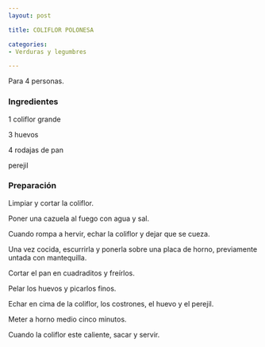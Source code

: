 ```yaml
---
layout: post

title: COLIFLOR POLONESA

categories:
- Verduras y legumbres

---
```

Para 4 personas.

<h3>Ingredientes</h3>

1 coliflor grande

3 huevos

4 rodajas de pan

perejil

<h3>Preparación</h3>

Limpiar y cortar la coliflor.

Poner una cazuela al fuego con agua y sal.

Cuando rompa a hervir, echar la coliflor y dejar que se cueza.

Una vez cocida, escurrirla y ponerla sobre una placa de horno, previamente untada con mantequilla.

Cortar el pan en cuadraditos y freírlos.

Pelar los huevos y picarlos finos.

Echar en cima de la coliflor, los costrones, el huevo y el perejil.

Meter a horno medio cinco minutos.

Cuando la coliflor este caliente, sacar y servir.